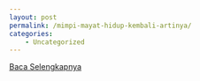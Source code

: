 ```yaml
---
layout: post
permalink: /mimpi-mayat-hidup-kembali-artinya/
categories:
    - Uncategorized
---
```


[Baca Selengkapnya](/03)